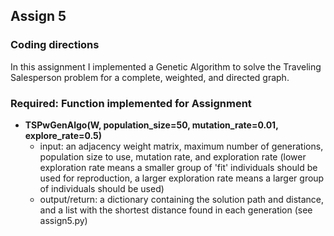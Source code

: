 ## Assign 5

### Coding directions

In this assignment I implemented a Genetic Algorithm to solve the Traveling Salesperson
problem for a complete, weighted, and directed graph. 

### Required: Function implemented for Assignment

* __TSPwGenAlgo(W, population_size=50, mutation_rate=0.01, explore_rate=0.5)__
  * input: an adjacency weight matrix, maximum number of generations, population
    size to use, mutation rate, and exploration rate (lower exploration rate
    means a smaller group of 'fit' individuals should be used for reproduction,
    a larger exploration rate means a larger group of individuals should be used)
  * output/return: a dictionary containing the solution path and distance, and
    a list with the shortest distance found in each generation (see assign5.py) 
